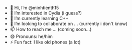 - 👋 Hi, I’m @minhtienth15
- 👀 I’m interested in Cydia (i guess?)
- 🌱 I’m currently learning C++
- 💞️ I’m looking to collaborate on ... (currently i don't know)
- 📫 How to reach me ... (coming soon...)
- 😄 Pronouns: he/him
- ⚡ Fun fact: I like old phones (a lot)

<!---
minhtienth15/minhtienth15 is a ✨ special ✨ repository because its `README.md` (this file) appears on your GitHub profile.
You can click the Preview link to take a look at your changes.
--->
